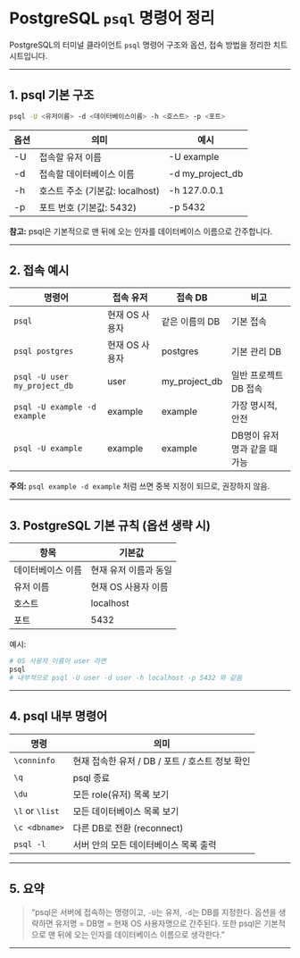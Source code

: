 # PostgreSQL `psql` 명령어 정리

PostgreSQL의 터미널 클라이언트 `psql` 명령어 구조와 옵션, 접속 방법을 정리한 치트시트입니다.

---

## 1. psql 기본 구조

```bash
psql -U <유저이름> -d <데이터베이스이름> -h <호스트> -p <포트>
```

| 옵션 | 의미                      | 예시               |
| -- | ----------------------- | ---------------- |
| -U | 접속할 유저 이름               | -U example       |
| -d | 접속할 데이터베이스 이름           | -d my_project_db |
| -h | 호스트 주소 (기본값: localhost) | -h 127.0.0.1     |
| -p | 포트 번호 (기본값: 5432)       | -p 5432          |

**참고:** psql은 기본적으로 맨 뒤에 오는 인자를 데이터베이스 이름으로 간주합니다.

---

## 2. 접속 예시

| 명령어                          | 접속 유저     | 접속 DB         | 비고                |
| ---------------------------- | --------- | ------------- | ----------------- |
| `psql`                       | 현재 OS 사용자 | 같은 이름의 DB     | 기본 접속             |
| `psql postgres`              | 현재 OS 사용자 | postgres      | 기본 관리 DB          |
| `psql -U user my_project_db` | user      | my_project_db | 일반 프로젝트 DB 접속     |
| `psql -U example -d example` | example   | example       | 가장 명시적, 안전        |
| `psql -U example`            | example   | example       | DB명이 유저명과 같을 때 가능 |

**주의:**  `psql example -d example` 처럼 쓰면 중복 지정이 되므로, 권장하지 않음.

---

## 3. PostgreSQL 기본 규칙 (옵션 생략 시)

| 항목        | 기본값          |
| --------- | ------------ |
| 데이터베이스 이름 | 현재 유저 이름과 동일 |
| 유저 이름     | 현재 OS 사용자 이름 |
| 호스트       | localhost    |
| 포트        | 5432         |

예시:

```bash
# OS 사용자 이름이 user 라면
psql
# 내부적으로 psql -U user -d user -h localhost -p 5432 와 같음
```

---

## 4. psql 내부 명령어

| 명령              | 의미                              |
| --------------- | ------------------------------- |
| `\conninfo`     | 현재 접속한 유저 / DB / 포트 / 호스트 정보 확인 |
| `\q`            | psql 종료                         |
| `\du`           | 모든 role(유저) 목록 보기               |
| `\l` or `\list` | 모든 데이터베이스 목록 보기                 |
| `\c <dbname>`   | 다른 DB로 전환 (reconnect)           |
| `psql -l`       | 서버 안의 모든 데이터베이스 목록 출력           |

---

## 5. 요약

> “psql은 서버에 접속하는 명령이고, `-U`는 유저, `-d`는 DB를 지정한다. 옵션을 생략하면 유저명 = DB명 = 현재 OS 사용자명으로 간주된다. 또한 psql은 기본적으로 맨 뒤에 오는 인자를 데이터베이스 이름으로 생각한다.”

---
